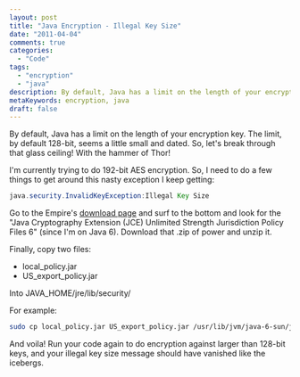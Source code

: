 ```yaml
---
layout: post
title: "Java Encryption - Illegal Key Size"
date: "2011-04-04"
comments: true
categories:
  - "Code"
tags:
  - "encryption"
  - "java"
description: By default, Java has a limit on the length of your encryption key.  The limit, by default 128-bit, seems a little small and dated.  So, let's break through 
metaKeywords: encryption, java
draft: false
---
```


By default, Java has a limit on the length of your encryption key.  The limit, by default 128-bit, seems a little small and dated.  So, let's break through that glass ceiling!  With the hammer of Thor!

<!--more-->

I'm currently trying to do 192-bit AES encryption.  So, I need to do a few things to get around this nasty exception I keep getting:

```java
java.security.InvalidKeyException:Illegal Key Size
```

Go to the Empire's [download page](http://www.oracle.com/technetwork/java/javase/downloads/index.html) and surf to the bottom and look for the "Java Cryptography Extension (JCE) Unlimited Strength Jurisdiction Policy Files 6" (since I'm on Java 6).  Download that .zip of power and unzip it.

Finally, copy two files:

* local_policy.jar
* US_export_policy.jar

Into JAVA_HOME/jre/lib/security/

For example:

```bash
sudo cp local_policy.jar US_export_policy.jar /usr/lib/jvm/java-6-sun/jre/lib/security/
```

And voila!  Run your code again to do encryption against larger than 128-bit keys, and your illegal key size message should have vanished like the icebergs.

  
